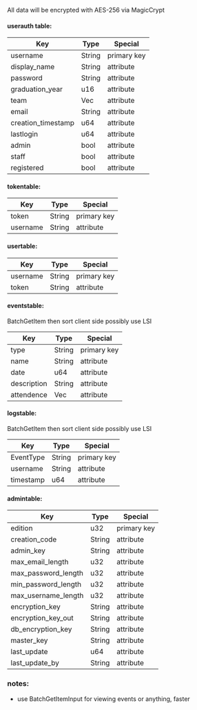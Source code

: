 All data will be encrypted with AES-256 via MagicCrypt

#### userauth table:

| Key                 | Type          | Special  	  |
|---------------------|---------------|---------------|
| username            | String        | primary key   |
| display_name        | String        | attribute     |
| password            | String        | attribute     |
| graduation_year     | u16           | attribute     |
| team  		      | Vec<String>   | attribute     |
| email               | String        | attribute     |
| creation_timestamp  | u64           | attribute     |
| lastlogin           | u64           | attribute     |
| admin               | bool          | attribute     |
| staff               | bool          | attribute     |
| registered          | bool          | attribute     |

#### tokentable:
| Key                 | Type          | Special  	  |
|---------------------|---------------|---------------|
| token               | String        | primary key   |
| username            | String        | attribute     |

#### usertable:
| Key                 | Type          | Special  	  |
|---------------------|---------------|---------------|
| username            | String        | primary key   |
| token               | String        | attribute     |

#### eventstable:

BatchGetItem then sort client side
possibly use LSI

| Key                 | Type          | Special  	  |
|---------------------|---------------|---------------|
| type                | String        | primary key   |
| name                | String        | attribute     |
| date                | u64           | attribute     |
| description         | String        | attribute     |
| attendence          | Vec<String>   | attribute     |

#### logstable:

BatchGetItem then sort client side
possibly use LSI

| Key                 | Type          | Special  	  |
|---------------------|---------------|---------------|
| EventType           | String        | primary key   |
| username            | String        | attribute     |
| timestamp           | u64           | attribute     |


#### admintable:

| Key                 | Type          | Special  	  |
|---------------------|---------------|---------------|
| edition             | u32           | primary key   |
| creation_code       | String        | attribute     |
| admin_key           | String        | attribute     |
| max_email_length    | u32           | attribute     |
| max_password_length | u32           | attribute     |
| min_password_length | u32           | attribute     |
| max_username_length | u32           | attribute     |
| encryption_key      | String        | attribute     |
| encryption_key_out  | String        | attribute     |
| db_encryption_key   | String        | attribute     |
| master_key          | String        | attribute     |
| last_update         | u64           | attribute     |
| last_update_by      | String        | attribute     |

### notes:
* use BatchGetItemInput for viewing events or anything, faster
